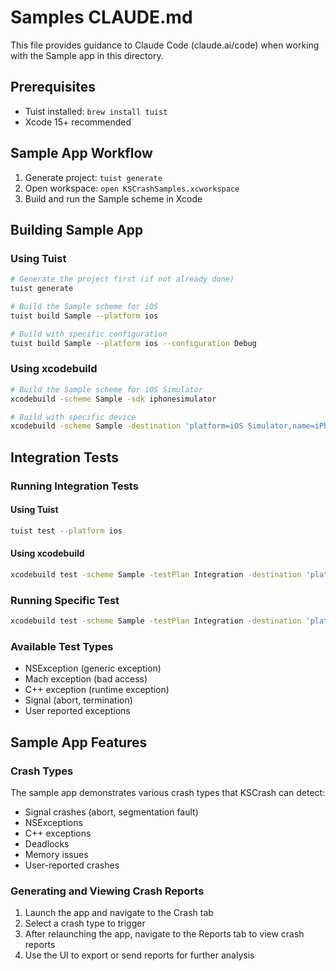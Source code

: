 # Samples CLAUDE.md

This file provides guidance to Claude Code (claude.ai/code) when working with the Sample app in this directory.

## Prerequisites
- Tuist installed: `brew install tuist`
- Xcode 15+ recommended

## Sample App Workflow
1. Generate project: `tuist generate`
2. Open workspace: `open KSCrashSamples.xcworkspace`
3. Build and run the Sample scheme in Xcode

## Building Sample App

### Using Tuist
```bash
# Generate the project first (if not already done)
tuist generate

# Build the Sample scheme for iOS
tuist build Sample --platform ios

# Build with specific configuration
tuist build Sample --platform ios --configuration Debug
```

### Using xcodebuild
```bash
# Build the Sample scheme for iOS Simulator
xcodebuild -scheme Sample -sdk iphonesimulator

# Build with specific device
xcodebuild -scheme Sample -destination 'platform=iOS Simulator,name=iPhone 15'
```

## Integration Tests

### Running Integration Tests

#### Using Tuist
```bash
tuist test --platform ios
```

#### Using xcodebuild
```bash
xcodebuild test -scheme Sample -testPlan Integration -destination 'platform=iOS Simulator,name=iPhone 15'
```

### Running Specific Test
```bash
xcodebuild test -scheme Sample -testPlan Integration -destination 'platform=iOS Simulator,name=iPhone 15' -only-testing SampleTests/NSExceptionTests/testGenericException
```

### Available Test Types
- NSException (generic exception)
- Mach exception (bad access)
- C++ exception (runtime exception)
- Signal (abort, termination)
- User reported exceptions

## Sample App Features

### Crash Types
The sample app demonstrates various crash types that KSCrash can detect:
- Signal crashes (abort, segmentation fault)
- NSExceptions
- C++ exceptions
- Deadlocks
- Memory issues
- User-reported crashes

### Generating and Viewing Crash Reports
1. Launch the app and navigate to the Crash tab
2. Select a crash type to trigger
3. After relaunching the app, navigate to the Reports tab to view crash reports
4. Use the UI to export or send reports for further analysis